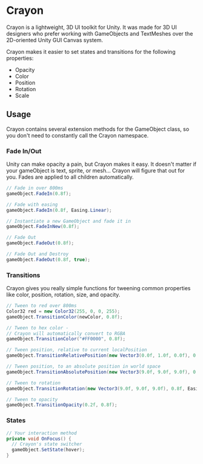 # Crayon

Crayon is a lightweight, 3D UI toolkit for Unity. It was made for 3D UI designers who prefer working with GameObjects and TextMeshes over the 2D-oriented Unity GUI Canvas system.

Crayon makes it easier to set states and transitions for the following properties:
+ Opacity
+ Color
+ Position
+ Rotation
+ Scale

## Usage

Crayon contains several extension methods for the GameObject class, so you don't need to constantly call the Crayon namespace.

### Fade In/Out
Unity can make opacity a pain, but Crayon makes it easy. It doesn't matter if your gameObject is text, sprite, or mesh...
Crayon will figure that out for you. Fades are applied to all children automatically.
```c#
// Fade in over 800ms
gameObject.FadeIn(0.8f);
```
```c#
// Fade with easing
gameObject.FadeIn(0.8f, Easing.Linear);
```
```c#
// Instantiate a new GameObject and fade it in
gameObject.FadeInNew(0.8f);
```
```c#
// Fade Out
gameObject.FadeOut(0.8f);
```
```c#
// Fade Out and Destroy
gameObject.FadeOut(0.8f, true);
```

### Transitions
Crayon gives you really simple functions for tweening common properties like color, position, rotation, size, and opacity.
```c#
// Tween to red over 800ms
Color32 red = new Color32(255, 0, 0, 255);
gameObject.TransitionColor(newColor, 0.8f);
```
```c#
// Tween to hex color -
// Crayon will automatically convert to RGBA
gameObject.TransitionColor("#FF0000", 0.8f);
```
```c#
// Tween position, relative to current localPosition
gameObject.TransitionRelativePosition(new Vector3(0.0f, 1.0f, 0.0f), 0.8f);
```
```c#
// Tween position, to an absolute position in world space
gameObject.TransitionAbsolutePosition(new Vector3(9.0f, 9.0f, 9.0f), 0.8f);
```
```c#
// Tween to rotation
gameObject.TransitionRotation(new Vector3(9.0f, 9.0f, 9.0f), 0.8f, Easing.Cubic);
```
```c#
// Tween to opacity
gameObject.TransitionOpacity(0.2f, 0.8f);
```

### States
```c#
// Your interaction method
private void OnFocus() {
  // Crayon's state switcher
  gameObject.SetState(hover);
}
```
